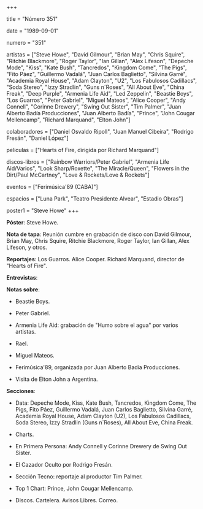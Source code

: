 +++

title = "Número 351"

date = "1989-09-01"

numero = "351"

artistas = ["Steve Howe", "David Gilmour", "Brian May", "Chris Squire", "Ritchie Blackmore", "Roger Taylor", "Ian Gillan", "Alex Lifeson", "Depeche Mode", "Kiss", "Kate Bush", "Tancredos", "Kingdom Come", "The Pigs", "Fito Páez", "Guillermo Vadalá", "Juan Carlos Baglietto", "Silvina Garré", "Academia Royal House", "Adam Clayton", "U2", "Los Fabulosos Cadillacs", "Soda Stereo", "Izzy Stradlin", "Guns n´Roses", "All About Eve", "China Freak", "Deep Purple", "Armenia Life Aid", "Led Zeppelin", "Beastie Boys", "Los Guarros", "Peter Gabriel", "Miguel Mateos", "Alice Cooper", "Andy Connell", "Corinne Drewery", "Swing Out Sister", "Tim Palmer", "Juan Alberto Badía Producciones", "Juan Alberto Badía", "Prince", "John Cougar Mellencamp", "Richard Marquand", "Elton John"]

colaboradores = ["Daniel Osvaldo Ripoll", "Juan Manuel Cibeira", "Rodrigo Fresán", "Daniel López"]

peliculas = ["Hearts of Fire, dirigida por Richard Marquand"]

discos-libros = ["Rainbow Warriors/Peter Gabriel", "Armenia Life Aid/Varios", "Look Sharp/Roxette", "The Miracle/Queen", "Flowers in the Dirt/Paul McCartney", "Love & Rockets/Love & Rockets"]

eventos = ["Ferimúsica'89 (CABA)"]

espacios = ["Luna Park", "Teatro Presidente Alvear", "Estadio Obras"]

poster1 = "Steve Howe"
+++


**Póster**: Steve Howe.

**Nota de tapa**: Reunión cumbre en grabación de disco con David Gilmour, Brian May, Chris Squire, Ritchie Blackmore, Roger Taylor, Ian Gillan, Alex Lifeson, y otros.

**Reportajes**: Los Guarros. Alice Cooper. Richard Marquand, director de "Hearts of Fire".

**Entrevistas**: 

**Notas sobre**:

- Beastie Boys. 

- Peter Gabriel.
 
- Armenia Life Aid: grabación de "Humo sobre el agua" por varios artistas.

- Rael. 

- Miguel Mateos. 

- Ferimúsica'89, organizada por Juan Alberto Badía Producciones.

- Visita de Elton John a Argentina.

**Secciones**:

- Data: Depeche Mode, Kiss, Kate Bush, Tancredos, Kingdom Come, The Pigs, Fito Páez, Guillermo Vadalá, Juan Carlos Baglietto, Silvina Garré, Academia Royal House, Adam Clayton (U2), Los Fabulosos Cadillacs, Soda Stereo, Izzy Stradlin (Guns n´Roses), All About Eve, China Freak. 

- Charts. 

- En Primera Persona: Andy Connell y Corinne Drewery de Swing Out Sister. 

- El Cazador Oculto por Rodrigo Fresán. 

- Sección Tecno: reportaje al productor Tim Palmer. 

- Top 1 Chart: Prince, John Cougar Mellencamp. 

- Discos. Cartelera. Avisos Libres. Correo.

